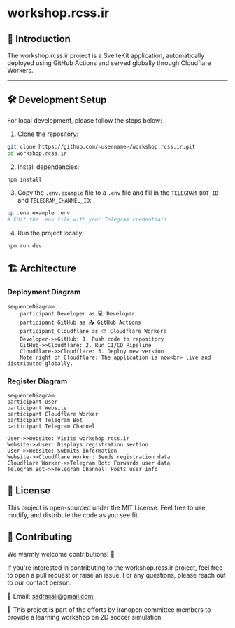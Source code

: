 
# workshop.rcss.ir

## 📖 Introduction 

The workshop.rcss.ir project is a SvelteKit application, automatically deployed using GitHub Actions and served globally through Cloudflare Workers.



---

## 🛠 Development Setup

For local development, please follow the steps below:

1. Clone the repository:

```bash
git clone https://github.com/<username>/workshop.rcss.ir.git
cd workshop.rcss.ir
```

2. Install dependencies:

```bash
npm install
```

3. Copy the `.env.example` file to a `.env` file and fill in the `TELEGRAM_BOT_ID` and `TELEGRAM_CHANNEL_ID`:

```bash
cp .env.example .env
# Edit the .env file with your Telegram credentials
```

4. Run the project locally:

```bash
npm run dev
```

## 🏗 Architecture

### Deployment Diagram

```mermaid
sequenceDiagram
    participant Developer as 💻 Developer
    participant GitHub as 📤 GitHub Actions
    participant Cloudflare as ⛅ Cloudflare Workers
    Developer->>GitHub: 1. Push code to repository
    GitHub->>Cloudflare: 2. Run CI/CD Pipeline
    Cloudflare->>Cloudflare: 3. Deploy new version
    Note right of Cloudflare: The application is now<br> live and distributed globally.
```

### Register Diagram 
```mermaid
sequenceDiagram
participant User
participant Website
participant Cloudflare Worker
participant Telegram Bot
participant Telegram Channel

User->>Website: Visits workshop.rcss.ir
Website->>User: Displays registration section
User->>Website: Submits information
Website->>Cloudflare Worker: Sends registration data
Cloudflare Worker->>Telegram Bot: Forwards user data
Telegram Bot->>Telegram Channel: Posts user info
```

## 📜 License

This project is open-sourced under the MIT License. Feel free to use, modify, and distribute the code as you see fit.


## 🤝 Contributing

We warmly welcome contributions! 🙌

If you're interested in contributing to the workshop.rcss.ir project, feel free to open a pull request or raise an issue. For any questions, please reach out to our contact person:

📧 Email: [sadraiiali@gmail.com](mailto:sadraiiali@gmail.com)

👥 This project is part of the efforts by Iranopen committee members to provide a learning workshop on 2D soccer simulation.

